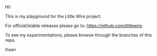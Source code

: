 Hi!

This is my playground for the Little Wire project.

For official/stable releases please go to: https://github.com/littlewire

To see my experimentations, please browse through the branches of this repo.

ihsan
